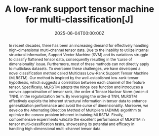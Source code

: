---
title: "A low-rank support tensor machine for multi-classification[J]"
authors:
- Jinrui Yang
- Shuangyi Fan
- Libo Zhang* 
- Dun Liu*. 
date: "2025-06-04T00:00:00Z"
doi: "10.1016/j.ins.2024.121398"

# Schedule page publish date (NOT publication's date).
publishDate: "2025-01-01T00:00:00Z"

# Publication type.
# Accepts a single type but formatted as a YAML list (for Hugo requirements).
# Enter a publication type from the CSL standard.
publication_types: ["article"]

# Publication name and optional abbreviated publication name.
publication: "Information Sciences"
publication_short: ""

volume: "688"  # 卷号
issue: ""    # 期号
pages: "121398"  # 页码范围（可选

abstract: In recent decades, there has been an increasing demand for effectively handling high-dimensional multi-channel tensor data. Due to the inability to utilize internal structural information, Support Vector Machine (SVM) and its variations struggle to classify flattened tensor data, consequently resulting in the ‘curse of dimensionality’ issue. Furthermore, most of these methods can not directly apply to multiclass datasets. To overcome these challenges, we have developed a novel classification method called Multiclass Low-Rank Support Tensor Machine (MLRSTM). Our method is inspired by the well-established low-rank tensor hypothesis, which suggests a correlation between each channel of the feature tensor. Specifically, MLRSTM adopts the hinge loss function and introduces a convex approximation of tensor rank, the order-d Tensor Nuclear Norm (order-d TNN), in the regularization term. By leveraging the order-d TNN, MLRSTM effectively exploits the inherent structural information in tensor data to enhance generalization performance and avoid the curse of dimensionality. Moreover, we develop the Alternating Direction Method of Multipliers (ADMM) algorithm to optimize the convex problem inherent in training MLRSTM. Finally, comprehensive experiments validate the excellent performance of MLRSTM in tensor multi-classification tasks, showcasing its potential and efficacy in handling high-dimensional multi-channel tensor data.



featured: false

links:
- name: Custom Link
  url: https://doi.org/10.1016/j.ins.2024.121398
url_pdf: ''
url_code: ''
url_dataset: ''
url_poster: ''
url_project: ''
url_slides: ''
url_source: ''
url_video: ''

# Featured image
# To use, add an image named `featured.jpg/png` to your page's folder. 
image:
  caption: ''
  focal_point: ""
  preview_only: false

# Associated Projects (optional).
#   Associate this publication with one or more of your projects.
#   Simply enter your project's folder or file name without extension.
#   E.g. `internal-project` references `content/project/internal-project/index.md`.
#   Otherwise, set `projects: []`.

# Slides (optional).
#   Associate this publication with Markdown slides.
#   Simply enter your slide deck's filename without extension.
#   E.g. `slides: "example"` references `content/slides/example/index.md`.
#   Otherwise, set `slides: ""`.
---